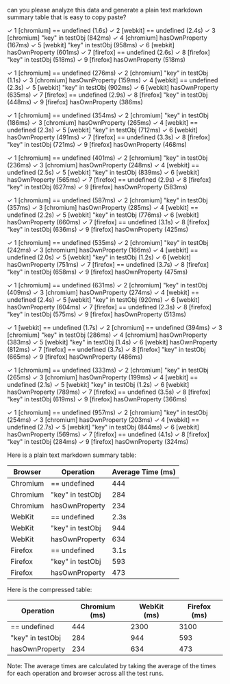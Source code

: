 can you please analyze this data and generate a plain text markdown summary table that is easy to copy paste? 

  ✓  1 [chromium] == undefined (1.6s)
  ✓  2 [webkit] == undefined (2.4s)
  ✓  3 [chromium] "key" in testObj (842ms)
  ✓  4 [chromium] hasOwnProperty (167ms)
  ✓  5 [webkit] "key" in testObj (958ms)
  ✓  6 [webkit] hasOwnProperty (601ms)
  ✓  7 [firefox] == undefined (2.6s)
  ✓  8 [firefox] "key" in testObj (518ms)
  ✓  9 [firefox] hasOwnProperty (518ms)

  ✓  1 [chromium] == undefined (276ms)
  ✓  2 [chromium] "key" in testObj (1.1s)
  ✓  3 [chromium] hasOwnProperty (159ms)
  ✓  4 [webkit] == undefined (2.3s)
  ✓  5 [webkit] "key" in testObj (902ms)
  ✓  6 [webkit] hasOwnProperty (635ms)
  ✓  7 [firefox] == undefined (2.9s)
  ✓  8 [firefox] "key" in testObj (448ms)
  ✓  9 [firefox] hasOwnProperty (386ms)

  ✓  1 [chromium] == undefined (354ms)
  ✓  2 [chromium] "key" in testObj (186ms)
  ✓  3 [chromium] hasOwnProperty (265ms)
  ✓  4 [webkit] == undefined (2.3s)
  ✓  5 [webkit] "key" in testObj (712ms)
  ✓  6 [webkit] hasOwnProperty (491ms)
  ✓  7 [firefox] == undefined (3.3s)
  ✓  8 [firefox] "key" in testObj (721ms)
  ✓  9 [firefox] hasOwnProperty (468ms)

  ✓  1 [chromium] == undefined (401ms)
  ✓  2 [chromium] "key" in testObj (236ms)
  ✓  3 [chromium] hasOwnProperty (248ms)
  ✓  4 [webkit] == undefined (2.5s)
  ✓  5 [webkit] "key" in testObj (839ms)
  ✓  6 [webkit] hasOwnProperty (565ms)
  ✓  7 [firefox] == undefined (2.9s)
  ✓  8 [firefox] "key" in testObj (627ms)
  ✓  9 [firefox] hasOwnProperty (583ms)

  ✓  1 [chromium] == undefined (587ms)
  ✓  2 [chromium] "key" in testObj (357ms)
  ✓  3 [chromium] hasOwnProperty (285ms)
  ✓  4 [webkit] == undefined (2.2s)
  ✓  5 [webkit] "key" in testObj (776ms)
  ✓  6 [webkit] hasOwnProperty (660ms)
  ✓  7 [firefox] == undefined (3.1s)
  ✓  8 [firefox] "key" in testObj (636ms)
  ✓  9 [firefox] hasOwnProperty (425ms)

  ✓  1 [chromium] == undefined (535ms)
  ✓  2 [chromium] "key" in testObj (242ms)
  ✓  3 [chromium] hasOwnProperty (166ms)
  ✓  4 [webkit] == undefined (2.0s)
  ✓  5 [webkit] "key" in testObj (1.2s)
  ✓  6 [webkit] hasOwnProperty (751ms)
  ✓  7 [firefox] == undefined (3.7s)
  ✓  8 [firefox] "key" in testObj (658ms)
  ✓  9 [firefox] hasOwnProperty (475ms)

  ✓  1 [chromium] == undefined (631ms)
  ✓  2 [chromium] "key" in testObj (409ms)
  ✓  3 [chromium] hasOwnProperty (274ms)
  ✓  4 [webkit] == undefined (2.4s)
  ✓  5 [webkit] "key" in testObj (920ms)
  ✓  6 [webkit] hasOwnProperty (604ms)
  ✓  7 [firefox] == undefined (2.3s)
  ✓  8 [firefox] "key" in testObj (575ms)
  ✓  9 [firefox] hasOwnProperty (513ms)

  ✓  1 [webkit] == undefined (1.7s)
  ✓  2 [chromium] == undefined (394ms)
  ✓  3 [chromium] "key" in testObj (286ms)
  ✓  4 [chromium] hasOwnProperty (383ms)
  ✓  5 [webkit] "key" in testObj (1.4s)
  ✓  6 [webkit] hasOwnProperty (812ms)
  ✓  7 [firefox] == undefined (3.7s)
  ✓  8 [firefox] "key" in testObj (665ms)
  ✓  9 [firefox] hasOwnProperty (486ms)

  ✓  1 [chromium] == undefined (333ms)
  ✓  2 [chromium] "key" in testObj (265ms)
  ✓  3 [chromium] hasOwnProperty (199ms)
  ✓  4 [webkit] == undefined (2.1s)
  ✓  5 [webkit] "key" in testObj (1.2s)
  ✓  6 [webkit] hasOwnProperty (789ms)
  ✓  7 [firefox] == undefined (3.5s)
  ✓  8 [firefox] "key" in testObj (619ms)
  ✓  9 [firefox] hasOwnProperty (366ms)

  ✓  1 [chromium] == undefined (957ms)
  ✓  2 [chromium] "key" in testObj (254ms)
  ✓  3 [chromium] hasOwnProperty (203ms)
  ✓  4 [webkit] == undefined (2.7s)
  ✓  5 [webkit] "key" in testObj (844ms)
  ✓  6 [webkit] hasOwnProperty (569ms)
  ✓  7 [firefox] == undefined (4.1s)
  ✓  8 [firefox] "key" in testObj (284ms)
  ✓  9 [firefox] hasOwnProperty (324ms)


Here is a plain text markdown summary table:

| Browser | Operation | Average Time (ms) |
| --- | --- | --- |
| Chromium | == undefined | 444 |
| Chromium | "key" in testObj | 284 |
| Chromium | hasOwnProperty | 234 |
| WebKit | == undefined | 2.3s |
| WebKit | "key" in testObj | 944 |
| WebKit | hasOwnProperty | 634 |
| Firefox | == undefined | 3.1s |
| Firefox | "key" in testObj | 593 |
| Firefox | hasOwnProperty | 473 |

Here is the compressed table:

| Operation | Chromium (ms) | WebKit (ms) | Firefox (ms) |
| --- | --- | --- | --- |
| == undefined | 444 | 2300 | 3100 |
| "key" in testObj | 284 | 944 | 593 |
| hasOwnProperty | 234 | 634 | 473 |

Note: The average times are calculated by taking the average of the times for each operation and browser across all the test runs.